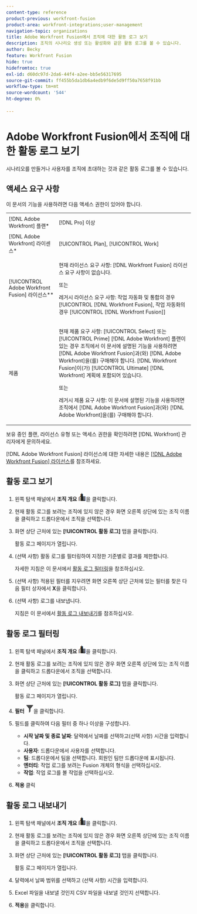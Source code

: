 ```yaml
---
content-type: reference
product-previous: workfront-fusion
product-area: workfront-integrations;user-management
navigation-topic: organizations
title: Adobe Workfront Fusion에서 조직에 대한 활동 로그 보기
description: 조직의 시나리오 생성 또는 활성화와 같은 활동 로그를 볼 수 있습니다.
author: Becky
feature: Workfront Fusion
hide: true
hidefromtoc: true
exl-id: d60dc97d-2da6-44f4-a2ee-bb5e56317695
source-git-commit: ff455b5da1db6a4edb9f6de5d9ff50a7658f91bb
workflow-type: tm+mt
source-wordcount: '544'
ht-degree: 0%

---
```


# Adobe Workfront Fusion에서 조직에 대한 활동 로그 보기

<!--Move to new repo-->

시나리오를 만들거나 사용자를 조직에 초대하는 것과 같은 활동 로그를 볼 수 있습니다.

## 액세스 요구 사항

이 문서의 기능을 사용하려면 다음 액세스 권한이 있어야 합니다.

<table style="table-layout:auto">  
 <col> 
 <col> 
 <tbody> 
  <tr> 
    <td role="rowheader">[!DNL Adobe Workfront] 플랜*</td> 
   <td> <p>[!DNL Pro] 이상</p> </td> 
  </tr> 
  <tr data-mc-conditions=""> 
   <td role="rowheader">[!DNL Adobe Workfront] 라이센스*</td> 
   <td> <p>[!UICONTROL Plan], [!UICONTROL Work]</p> </td> 
  </tr> 
  <tr> 
   <td role="rowheader">[!UICONTROL Adobe Workfront Fusion] 라이선스**</td> 
  <td>
   <p>현재 라이선스 요구 사항: [!DNL Workfront Fusion] 라이선스 요구 사항이 없습니다.</p>
   <p>또는</p>
   <p>레거시 라이선스 요구 사항: 작업 자동화 및 통합의 경우 [!UICONTROL [!DNL Workfront Fusion], 작업 자동화의 경우 [!UICONTROL [!DNL Workfront Fusion]]</p>
   </td>  
  </tr> 
  <tr> 
   <td role="rowheader">제품</td> 
   <td>
   <p>현재 제품 요구 사항: [!UICONTROL Select] 또는 [!UICONTROL Prime] [!DNL Adobe Workfront] 플랜이 있는 경우 조직에서 이 문서에 설명된 기능을 사용하려면 [!DNL Adobe Workfront Fusion]과(와) [!DNL Adobe Workfront]을(를) 구매해야 합니다. [!DNL Workfront Fusion]이(가) [!UICONTROL Ultimate] [!DNL Workfront] 계획에 포함되어 있습니다.</p>
   <p>또는</p>
   <p>레거시 제품 요구 사항: 이 문서에 설명된 기능을 사용하려면 조직에서 [!DNL Adobe Workfront Fusion]과(와) [!DNL Adobe Workfront]을(를) 구매해야 합니다.</p>
   </td> 
  </tr> 
 </tbody> 
</table>

보유 중인 플랜, 라이선스 유형 또는 액세스 권한을 확인하려면 [!DNL Workfront] 관리자에게 문의하세요.

[!DNL Adobe Workfront Fusion] 라이선스에 대한 자세한 내용은 [[!DNL Adobe Workfront Fusion] 라이선스](../../workfront-fusion/get-started/license-automation-vs-integration.md)를 참조하세요.

## 활동 로그 보기

1. 왼쪽 탐색 패널에서 **조직 개요** ![조직 개요 아이콘](assets/org-overview-icon.png)을 클릭합니다.
1. 현재 활동 로그를 보려는 조직에 있지 않은 경우 화면 오른쪽 상단에 있는 조직 이름을 클릭하고 드롭다운에서 조직을 선택합니다.
1. 화면 상단 근처에 있는 **[!UICONTROL 활동 로그]** 탭을 클릭합니다.

   활동 로그 페이지가 열립니다.
1. (선택 사항) 활동 로그를 필터링하여 지정한 기준별로 결과를 제한합니다.

   자세한 지침은 이 문서에서 [활동 로그 필터링](#filter-the-activity-logs)을 참조하십시오.
1. (선택 사항) 적용된 필터를 지우려면 화면 오른쪽 상단 근처에 있는 필터를 찾은 다음 필터 상자에서 **X**&#x200B;을 클릭합니다.
1. (선택 사항) 로그를 내보냅니다.

   지침은 이 문서에서 [활동 로그 내보내기](#export-the-activity-logs)를 참조하십시오.


## 활동 로그 필터링

1. 왼쪽 탐색 패널에서 **조직 개요** ![조직 개요 아이콘](assets/org-overview-icon.png)을 클릭합니다.
1. 현재 활동 로그를 보려는 조직에 있지 않은 경우 화면 오른쪽 상단에 있는 조직 이름을 클릭하고 드롭다운에서 조직을 선택합니다.
1. 화면 상단 근처에 있는 **[!UICONTROL 활동 로그]** 탭을 클릭합니다.

   활동 로그 페이지가 열립니다.
1. **필터** ![필터 아이콘](assets/filter-activity-log.png)을 클릭합니다.
1. 필드를 클릭하여 다음 필터 중 하나 이상을 구성합니다.

   * **시작 날짜 및 종료 날짜**: 달력에서 날짜를 선택하고(선택 사항) 시간을 입력합니다.
   * **사용자**: 드롭다운에서 사용자를 선택합니다.
   * **팀**: 드롭다운에서 팀을 선택합니다. 회원인 팀만 드롭다운에 표시됩니다.
   * **엔터티**: 작업 로그를 보려는 Fusion 개체의 형식을 선택하십시오.
   * **작업**: 작업 로그를 볼 작업을 선택하십시오.

1. **적용** 클릭

## 활동 로그 내보내기

1. 왼쪽 탐색 패널에서 **조직 개요** ![조직 개요 아이콘](assets/org-overview-icon.png)을 클릭합니다.
1. 현재 활동 로그를 보려는 조직에 있지 않은 경우 화면 오른쪽 상단에 있는 조직 이름을 클릭하고 드롭다운에서 조직을 선택합니다.
1. 화면 상단 근처에 있는 **[!UICONTROL 활동 로그]** 탭을 클릭합니다.

   활동 로그 페이지가 열립니다.
1. 달력에서 날짜 범위를 선택하고 (선택 사항) 시간을 입력합니다.
1. Excel 파일을 내보낼 것인지 CSV 파일을 내보낼 것인지 선택합니다.
1. **적용**&#x200B;을 클릭합니다.

